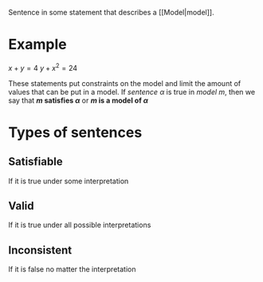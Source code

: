 Sentence in some statement that describes a [[Model|model]]. 
# Example
$x + y = 4$
$y + x^{2} = 24$

These statements put constraints on the model and limit the amount of values that can be put in a model. 
If *sentence* $\alpha$ is true in *model* $m$, then we say that **$m$ satisfies $\alpha$** or **$m$ is a model of $\alpha$**
# Types of sentences
## Satisfiable 
If it is true under some interpretation
## Valid
If it is true under all possible interpretations
## Inconsistent
If it is false no matter the interpretation
